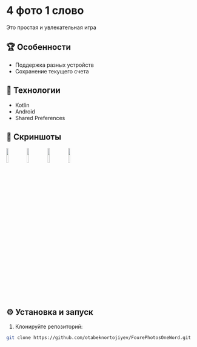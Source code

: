 # 4 фото 1 слово

Это простая и увлекательная игра 

## 🏆 Особенности

- Поддержка разных устройств
- Сохранение текущего счета

## 🚀 Технологии

- Kotlin
- Android
- Shared Preferences

## 📸 Скриншоты

<p float="left">
  <img src="https://drive.google.com/uc?export=view&id=1jCFXUtBYnRU0K_FNJ4UDB3e2mpIYSZPm" width="10%" />
  <img src="https://drive.google.com/uc?export=view&id=12ZJmlEj_vKtKRcINkhZOgOcde73mhaus" width="10%" />
  <img src="https://drive.google.com/uc?export=view&id=1fs2a35bxWsnjP2SWiSIlvvPDAYKVLmvF" width="10%" />
  <img src="https://drive.google.com/uc?export=view&id=1cPVykHUZSpe4NkFaMPFiwPuzTJuXPsog" width="10%" />
</p>

## ⚙️ Установка и запуск

1. Клонируйте репозиторий:

```bash
git clone https://github.com/otabeknortojiyev/FourePhotosOneWord.git
